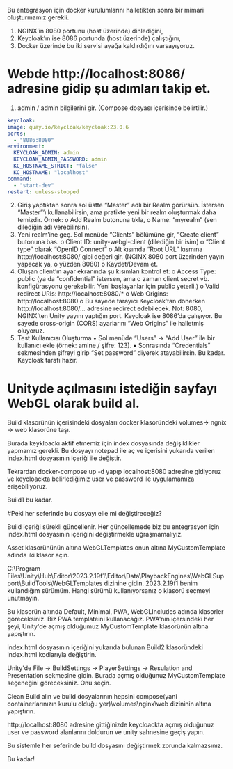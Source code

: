 Bu entegrasyon için docker kurulumlarını halletikten sonra bir mimari oluşturmamız gerekli.

1. NGINX’in 8080 portunu (host üzerinde) dinlediğini,
2. Keycloak’ın ise 8086 portunda (host üzerinde) çalıştığını,
3. Docker üzerinde bu iki servisi ayağa kaldırdığını varsayıyoruz.

# Webde http://localhost:8086/ adresine gidip şu adımları takip et.
1.	admin / admin bilgilerini gir. (Compose dosyası içerisinde belirtilir.)
              
  ```yaml
keycloak:
  image: quay.io/keycloak/keycloak:23.0.6
  ports:
    - "8086:8080"
  environment:
    KEYCLOAK_ADMIN: admin
    KEYCLOAK_ADMIN_PASSWORD: admin
    KC_HOSTNAME_STRICT: "false"
    KC_HOSTNAME: "localhost"
  command:
    - "start-dev"
  restart: unless-stopped
  ```

2.	Giriş yaptıktan sonra sol üstte “Master” adlı bir Realm görürsün. İstersen “Master”’ı kullanabilirsin, ama pratikte yeni bir realm oluşturmak daha temizdir. Örnek:
o	Add Realm butonuna tıkla,
o	Name: “myrealm” (sen dilediğin adı verebilirsin).
3.	Yeni realm’ine geç. Sol menüde “Clients” bölümüne gir, “Create client” butonuna bas.
o	Client ID: unity-webgl-client (dilediğin bir isim)
o	“Client type” olarak “OpenID Connect”
o	Alt kısımda “Root URL” kısmına http://localhost:8080/ gibi değeri gir. (NGINX 8080 port üzerinden yayın yapacak ya, o yüzden 8080)
o	Kaydet/Devam et.
4.	Oluşan client’ın ayar ekranında şu kısımları kontrol et:
o	Access Type: public (ya da “confidential” istersen, ama o zaman client secret vb. konfigürasyonu gerekebilir. Yeni başlayanlar için public yeterli.)
o	Valid redirect URIs: http://localhost:8080/*
o	Web Origins: http://localhost:8080
o	Bu sayede tarayıcı Keycloak’tan dönerken http://localhost:8080/... adresine redirect edebilecek.
Not: 8080, NGINX’ten Unity yayını yaptığın port. Keycloak ise 8086’da çalışıyor. Bu sayede cross-origin (CORS) ayarlarını “Web Origins” ile halletmiş oluyoruz.
3. Test Kullanıcısı Oluşturma
•	Sol menüde “Users” → “Add User” ile bir kullanıcı ekle (örnek: amine / şifre: 123).
•	Sonrasında “Credentials” sekmesinden şifreyi girip “Set password” diyerek atayabilirsin.
Bu kadar. Keycloak tarafı hazır.


# Unityde açılmasını istediğin sayfayı WebGL olarak build al. 

Build klasorünün içerisindeki dosyaları docker klasoründeki volumes-> ngnix -> web klasorüne taşı.

Burada keykloackı aktif etmemiz için index dosyasında değişiklikler yapmamız gerekli. Bu dosyayı notepad ile aç ve içerisini yukarıda verilen index.html dosyasının içeriği ile değiştir. 

Tekrardan docker-compose up -d yapıp localhost:8080 adresine gidiyoruz ve keycloackta belirlediğimiz user ve password ile uygulamamıza erişebiliyoruz.

Build1 bu kadar.

#Peki her seferinde bu dosyayı elle mi değiştireceğiz?

Build içeriği sürekli güncellenir. Her güncellemede biz bu entegrasyon için index.html dosyasının içeriğini değiştirmekle uğraşmamalıyız.

Asset klasorününün altına WebGLTemplates onun altına MyCustomTemplate adında iki klasor açın.

C:\Program Files\Unity\Hub\Editor\2023.2.19f1\Editor\Data\PlaybackEngines\WebGLSupport\BuildTools\WebGLTemplates dizinine gidin. 2023.2.19f1 benim kullandığım sürümüm. Hangi sürümü kullanıyorsanız o klasorü seçmeyi unutmayın.

Bu klasorün altında Default, Minimal, PWA, WebGLIncludes adında klasorler göreceksiniz. Biz PWA templateini kullanacağız. PWA'nın içersindeki her şeyi, Unity'de açmış olduğumuz MyCustomTemplate klasorünün altına yapıştırın.

index.html dosyasının içeriğini yukarıda bulunan Build2 klasoründeki index.html kodlarıyla değiştirin.

Unity'de File -> BuildSettings -> PlayerSettings -> Resulation and Presentation sekmesine gidin. Burada açmış olduğunuz MyCustomTemplate seçeneğini göreceksiniz. Onu seçin.

Clean Build alın ve build dosyalarının hepsini compose(yani containerlarınızın kurulu olduğu yer)\volumes\nginx\web dizininin altına yapıştırın.

http://localhost:8080 adresine gittiğinizde keycloackta açmış olduğunuz user ve password alanlarını doldurun ve unity sahnesine geçiş yapın.

Bu sistemle her seferinde build dosyasını değiştirmek zorunda kalmazsınız.

Bu kadar!








